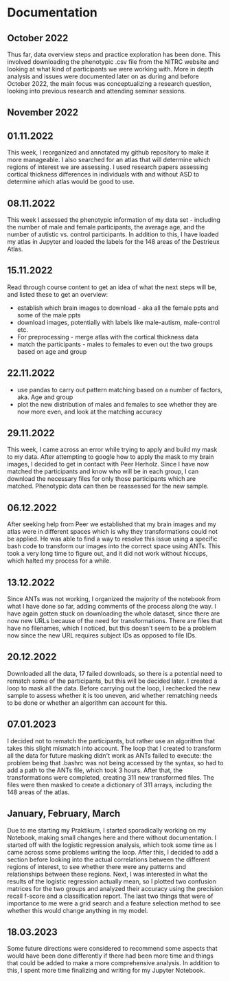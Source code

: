 # Documentation


## October 2022
Thus far, data overview steps and practice exploration has been done. This involved downloading the phenotypic .csv file from the NITRC website and looking at what kind of participants we were working with. More in depth analysis and issues were documented later on as during and before October 2022, the main focus was conceptualizing a research question, looking into previous research and attending seminar sessions.


## November 2022
## 01.11.2022
This week, I reorganized and annotated my github repository to make it more manageable. I also searched for an atlas that will determine which regions of interest we are assessing. I used research papers assessing cortical thickness differences in individuals with and without ASD to determine which atlas would be good to use.


## 08.11.2022
This week I assessed the phenotypic information of my data set - including the number of male and female participants, the average age, and the number of autistic vs. control participants. In addition to this, I have loaded my atlas in Jupyter and loaded the labels for the 148 areas of the Destrieux Atlas.


## 15.11.2022
Read through course content to get an idea of what the next steps will be, and listed these to get an overview:
- establish which brain images to download - aka all the female ppts and some of the male ppts
- download images, potentially with labels like male-autism, male-control etc.
- For preprocessing - merge atlas with the cortical thickness data
- match the participants - males to females to even out the two groups based on age and group


## 22.11.2022
- use pandas to carry out pattern matching based on a number of factors, aka. Age and group
- plot the new distribution of males and females to see whether they are now more even, and look at the matching accuracy




## 29.11.2022
This week, I came across an error while trying to apply and build my mask to my data. After attempting to google how to apply the mask to my brain images, I decided to get in contact with Peer Herholz. Since I have now matched the participants and know who will be in each group, I can download the necessary files for only those participants which are matched. Phenotypic data can then be reassessed for the new sample.


## 06.12.2022
After seeking help from Peer we established that my brain images and my atlas were in different spaces which is why they transformations could not be applied. He was able to find a way to resolve this issue using a specific bash code to transform our images into the correct space using ANTs. This took a very long time to figure out, and it did not work without hiccups, which halted my process for a while.


## 13.12.2022
Since ANTs was not working, I organized the majority of the notebook from what I have done so far, adding comments of the process along the way. I have again gotten stuck on downloading the whole dataset, since there are now new URLs because of the need for transformations. There are files that have no filenames, which I noticed, but this doesn't seem to be a problem now since the new URL requires subject IDs as opposed to file IDs.


## 20.12.2022
Downloaded all the data, 17 failed downloads, so there is a potential need to rematch some of the participants, but this will be decided later. I created a loop to mask all the data. Before carrying out the loop, I rechecked the new sample to assess whether it is too uneven, and whether rematching needs to be done or whether an algorithm can account for this. 


## 07.01.2023
I decided not to rematch the participants, but rather use an algorithm that takes this slight mismatch into account. The loop that I created to transform all the data for future masking didn't work as ANTs failed to execute: the problem being that .bashrc was not being accessed by the syntax, so had to add a path to the ANTs file, which took 3 hours. After that, the transformations were completed, creating 311 new transformed files. The files were then masked to create a dictionary of 311 arrays, including the 148 areas of the atlas.


## January, February, March
Due to me starting my Praktikum, I started sporadically working on my Notebook, making small changes here and there without documentation. I started off with the logistic regression analysis, which took some time as I came across some problems writing the loop. After this, I decided to add a section before looking into the actual correlations between the different regions of interest, to see whether there were any patterns and relationships between these regions. Next, I was interested in what the results of the logistic regression actually mean, so I plotted two confusion matrices for the two groups and analyzed their accuracy using the precision recall f-score and a classification report. The last two things that were of importance to me were a grid search and a feature selection method to see whether this would change anything in my model.


## 18.03.2023
Some future directions were considered to recommend some aspects that would have been done differently if there had been more time and things that could be added to make a more comprehensive analysis. In addition to this, I spent more time finalizing and writing for my Jupyter Notebook. 
